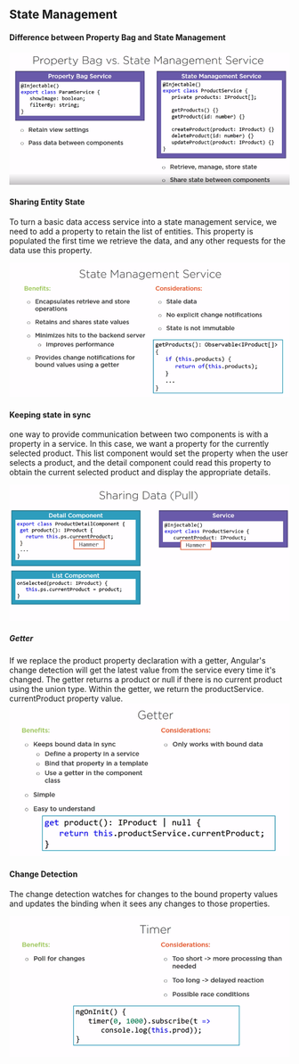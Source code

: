 ## State Management

#### Difference between Property Bag and State Management

![](1.propertyBag&statemanagement.png)

#### Sharing Entity State

To turn a basic data access service into a state management service, we need to add a property to retain the list of entities. This property is populated the first time we retrieve the data, and any other requests for the data use this property.

![](2.stateManagementService.png)

#### Keeping state in sync

one way to provide communication between two components is with a property in a service. In this case, we want a property for the currently selected product. This list component would set the property when the user selects a product, and the detail component could read this property to obtain the current selected product and display the appropriate details.

![](1.SharingData.png)

##### Getter

If we replace the product property declaration with a getter, Angular's change detection will get the latest value from the service every time it's changed. The getter returns a product or null if there is no current product using the union type. Within the getter, we return the productService. currentProduct property value.
![](3.Getter.png)

#### Change Detection

The change detection watches for changes to the bound property values and updates the binding when it sees any changes to those properties.

![](4.Timer.png)
